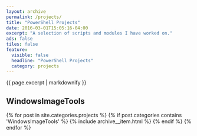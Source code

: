 ```yaml
---
layout: archive
permalink: /projects/
title: "PowerShell Projects"
date: 2016-03-01T15:05:16-04:00
excerpt: "A selection of scripts and modules I have worked on."
ads: false
tiles: false
feature:
  visible: false
  headline: "PowerShell Projects"
  category: projects
---
```


{{ page.excerpt | markdownify }}
## WindowsImageTools
{% for post in site.categories.projects %}
  {% if post.categories contains  'WindowsImageTools' %}
  {% include archive__item.html %}
  {% endif %}
{% endfor %}
<!-- 
## Proj2
{% for post in site.categories.projects %}
  {% if post.categories contains  'proj2' %}
  {% include archive__item.html %}
  {% endif %}
{% endfor %}
## other
{% for post in site.categories.projects %}
  {% if post.categories.size ==  1 %}
  {% include archive__item.html %}
  {% endif %}
{% endfor %}
-->